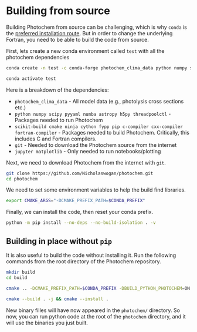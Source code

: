 # Building from source

Building Photochem from source can be challenging, which is why `conda` is the [preferred installation route](installation.md). But in order to change the underlying Fortran, you need to be able to build the code from source.

First, lets create a new conda environment called `test` with all the photochem dependencies

```sh
conda create -n test -c conda-forge photochem_clima_data python numpy scipy pyyaml numba astropy h5py threadpoolctl scikit-build cmake=3 ninja cython fypp pip c-compiler cxx-compiler fortran-compiler git jupyter matplotlib

conda activate test
```

Here is a breakdown of the dependencies:

- `photochem_clima_data` - All model data (e.g., photolysis cross sections etc.) 
- `python numpy scipy pyyaml numba astropy h5py threadpoolctl` - Packages needed to run Photochem
- `scikit-build cmake ninja cython fypp pip c-compiler cxx-compiler fortran-compiler` - Packages needed to build Photochem. Critically, this includes C and Fortran compilers.
- `git` - Needed to download the Photochem source from the internet
- `jupyter matplotlib` - Only needed to run notebooks/plotting

Next, we need to download Photochem from the internet with `git`.

```sh
git clone https://github.com/Nicholaswogan/photochem.git
cd photochem
```

We need to set some environment variables to help the build find libraries.

```sh
export CMAKE_ARGS="-DCMAKE_PREFIX_PATH=$CONDA_PREFIX"
```

Finally, we can install the code, then reset your conda prefix.

```sh
python -m pip install --no-deps --no-build-isolation . -v
```

## Building in place without `pip`

It is also useful to build the code without installing it. Run the following commands from the root directory of the Photochem repository.


```sh
mkdir build
cd build

cmake .. -DCMAKE_PREFIX_PATH=$CONDA_PREFIX -DBUILD_PYTHON_PHOTOCHEM=ON -DBUILD_WITH_OPENMP=ON -DCMAKE_POSITION_INDEPENDENT_CODE=ON -DCMAKE_BUILD_TYPE=Release -DSKBUILD_CMAKE_MODULE_DIR=$(python -c "from skbuild import __file__; print(__file__.strip('__init__.py')+'resources/cmake')")

cmake --build . -j && cmake --install .
```

New binary filles will have now appeared in the `photochem/` directory. So now, you can run python code at the root of the `photochem` directory, and it will use the binaries you just built.
